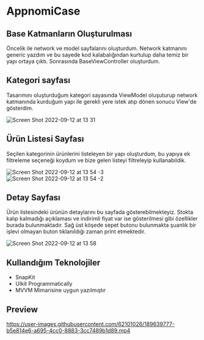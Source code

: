 # AppnomiCase

## Base Katmanların Oluşturulması
Öncelik ile network ve model sayfalarını oluşturdum. Network katmanını generic yazdım ve bu sayede kod kalabalığından kurtulup daha temiz bir yapı ortaya çıktı.
Sonrasında BaseViewController oluşturdum.

## Kategori sayfası
Tasarımını oluşturduğum kategori sayasında ViewModel oluşuturup network katmanında kurduğum yapı ile gerekli yere istek atıp dönen sonucu View'de gösterdim.

![Screen Shot 2022-09-12 at 13 31](https://user-images.githubusercontent.com/62101026/189632691-5a5332b3-e7e3-4282-9de9-3b71019f7f0a.png)

## Ürün Listesi Sayfası

Seçilen kategorinin ürünlerini listeleyen bir yapı oluşturdum, bu yapıya ek filtreleme seçeneği koydum ve bize gelen listeyi filtreleyip kullanabildik.

![Screen Shot 2022-09-12 at 13 54 -3](https://user-images.githubusercontent.com/62101026/189636693-1c7e93ce-a68d-4c2f-847e-a9f89076e4d9.png)
![Screen Shot 2022-09-12 at 13 54 -2](https://user-images.githubusercontent.com/62101026/189636605-27422bcb-4ba8-4871-b8f7-097033a6e578.png)

## Detay Sayfası

Ürün listesindeki ürünün detaylarını bu sayfada gösterebilmekteyiz. Stokta kalıp kalmadığı açıklaması ve indirimli fiyat var ise gösterilmesi gibi özellikler burada bulunmaktadır. Sağ üst köşede sepet butonu bulunmakta şuanlık bir işlevi olmayan buton tıklanıldığı zaman print etmektedir.

![Screen Shot 2022-09-12 at 13 58](https://user-images.githubusercontent.com/62101026/189637457-8226c6f0-9d19-47a2-b7f7-1281c4d082b3.png)

## Kullandığım Teknolojiler
- SnapKit
- UIkit Programmatically
- MVVM Mimarisine uygun yazılmıştır

## Preview 


https://user-images.githubusercontent.com/62101026/189639777-b5e814e6-a695-4cc0-8883-3cc7489b1d89.mp4

